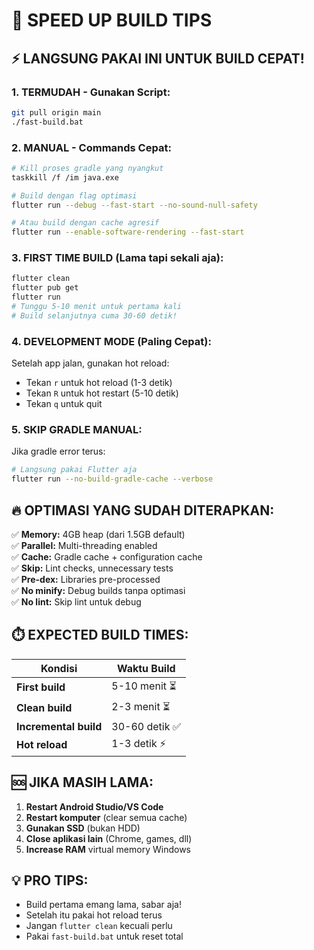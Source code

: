 # 🚀 SPEED UP BUILD TIPS

## ⚡ LANGSUNG PAKAI INI UNTUK BUILD CEPAT!

### 1. **TERMUDAH - Gunakan Script:**
```bash
git pull origin main
./fast-build.bat
```

### 2. **MANUAL - Commands Cepat:**
```bash
# Kill proses gradle yang nyangkut
taskkill /f /im java.exe

# Build dengan flag optimasi
flutter run --debug --fast-start --no-sound-null-safety

# Atau build dengan cache agresif
flutter run --enable-software-rendering --fast-start
```

### 3. **FIRST TIME BUILD (Lama tapi sekali aja):**
```bash
flutter clean
flutter pub get
flutter run
# Tunggu 5-10 menit untuk pertama kali
# Build selanjutnya cuma 30-60 detik!
```

### 4. **DEVELOPMENT MODE (Paling Cepat):**
Setelah app jalan, gunakan hot reload:
- Tekan `r` untuk hot reload (1-3 detik)
- Tekan `R` untuk hot restart (5-10 detik)
- Tekan `q` untuk quit

### 5. **SKIP GRADLE MANUAL:**
Jika gradle error terus:
```bash
# Langsung pakai Flutter aja
flutter run --no-build-gradle-cache --verbose
```

## 🔥 OPTIMASI YANG SUDAH DITERAPKAN:

✅ **Memory:** 4GB heap (dari 1.5GB default)  
✅ **Parallel:** Multi-threading enabled  
✅ **Cache:** Gradle cache + configuration cache  
✅ **Skip:** Lint checks, unnecessary tests  
✅ **Pre-dex:** Libraries pre-processed  
✅ **No minify:** Debug builds tanpa optimasi  
✅ **No lint:** Skip lint untuk debug  

## ⏱️ **EXPECTED BUILD TIMES:**

| Kondisi | Waktu Build |
|---------|-------------|
| **First build** | 5-10 menit ⏳ |
| **Clean build** | 2-3 menit ⏳ |
| **Incremental build** | 30-60 detik ✅ |
| **Hot reload** | 1-3 detik ⚡ |

## 🆘 **JIKA MASIH LAMA:**

1. **Restart Android Studio/VS Code**
2. **Restart komputer** (clear semua cache)
3. **Gunakan SSD** (bukan HDD)
4. **Close aplikasi lain** (Chrome, games, dll)
5. **Increase RAM** virtual memory Windows

## 💡 **PRO TIPS:**

- Build pertama emang lama, sabar aja!
- Setelah itu pakai hot reload terus
- Jangan `flutter clean` kecuali perlu
- Pakai `fast-build.bat` untuk reset total